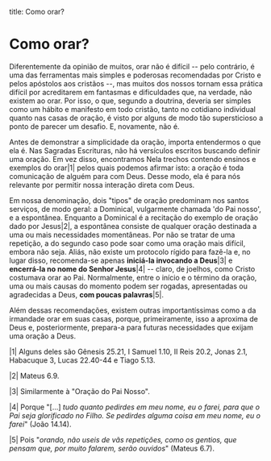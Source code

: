 title: Como orar?

# Como orar?

<!--
  Dificuldade de orar visível
  O que é orar
  Como se deve orar
  Recomendações finais
-->

Diferentemente da opinião de muitos, orar não é difícil -- pelo contrário, é
uma das ferramentas mais simples e poderosas recomendadas por Cristo e pelos
apóstolos aos cristãos --, mas muitos dos nossos tornam essa prática difícil
por acreditarem em fantasmas e dificuldades que, na verdade, não existem ao
orar. Por isso, o que, segundo a doutrina, deveria ser simples como um hábito e
manifesto em todo cristão, tanto no cotidiano individual quanto nas casas de
oração, é visto por alguns de modo tão supersticioso a ponto de parecer um
desafio. E, novamente, não é.

Antes de demonstrar a simplicidade da oração, importa entendermos o que ela é.
Nas Sagradas Escrituras, não há versículos escritos buscando definir uma
oração. Em vez disso, encontramos Nela trechos contendo ensinos e exemplos do
orar\|1\| pelos quais podemos afirmar isto: a oração é toda comunicação de
alguém para com Deus. Desse modo, ela é para nós relevante por permitir nossa
interação direta com Deus.

Em nossa denominação, dois "tipos" de oração predominam nos santos serviços, de
modo geral: a Dominical, vulgarmente chamada 'do Pai nosso', e a espontânea.
Enquanto a Dominical é a recitação do exemplo de oração dado por Jesus\|2\|, a
espontânea consiste de qualquer oração destinada a uma ou mais necessidades
momentâneas. Por não se tratar de uma repetição, a do segundo caso pode soar
como uma oração mais difícil, embora não seja. Aliás, não existe um protocolo
rígido para fazê-la e, no lugar disso, recomenda-se apenas **iniciá-la
invocando a Deus**\|3\| e **encerrá-la no nome do Senhor Jesus**\|4\| -- claro,
de joelhos, como Cristo costumava orar ao Pai. Normalmente, entre o início e o
término da oração, uma ou mais causas do momento podem ser rogadas,
apresentadas ou agradecidas a Deus, **com poucas palavras**\|5\|.

Além dessas recomendações, existem outras importantíssimas como a da irmandade
orar em suas casas, porque, primeiramente, isso a aproxima de Deus e,
posteriormente, prepara-a para futuras necessidades que exijam uma oração a
Deus.

\|1\| Alguns deles são Gênesis 25.21, I Samuel 1.10, II Reis 20.2, Jonas 2.1,
Habacuque 3, Lucas 22.40-44 e Tiago 5.13.

\|2\| Mateus 6.9.

\|3\| Similarmente à "Oração do Pai Nosso".

\|4\| Porque "[...] *tudo quanto pedirdes em meu nome, eu o farei, para que o
Pai seja glorificado no Filho. Se pedirdes alguma coisa em meu nome, eu o
farei*" (João 14.14).

\|5\| Pois "*orando, não useis de vãs repetições, como os gentios, que pensam
que, por muito falarem, serão ouvidos*" (Mateus 6.7).
